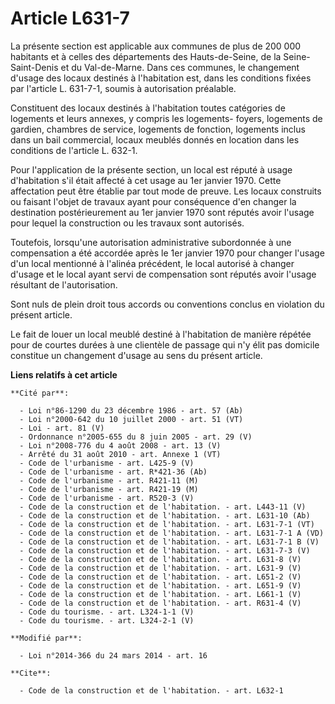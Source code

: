 # Article L631-7

La présente section est applicable aux communes de plus de 200 000 habitants et à celles des départements des Hauts-de-Seine,
de la Seine-Saint-Denis et du Val-de-Marne. Dans ces communes, le changement d'usage des locaux destinés à l'habitation est,
dans les conditions fixées par l'article L. 631-7-1, soumis à autorisation préalable. 

Constituent des locaux destinés à l'habitation toutes catégories de logements et leurs annexes, y compris les logements-
foyers, logements de gardien, chambres de service, logements de fonction, logements inclus dans un bail commercial, locaux
meublés donnés en location dans les conditions de l'article L. 632-1. 

Pour l'application de la présente section, un local est réputé à usage d'habitation s'il était affecté à cet usage au 1er
janvier 1970. Cette affectation peut être établie par tout mode de preuve. Les locaux construits ou faisant l'objet de
travaux ayant pour conséquence d'en changer la destination postérieurement au 1er janvier 1970 sont réputés avoir l'usage
pour lequel la construction ou les travaux sont autorisés. 

Toutefois, lorsqu'une autorisation administrative subordonnée à une compensation a été accordée après le 1er janvier 1970
pour changer l'usage d'un local mentionné à l'alinéa précédent, le local autorisé à changer d'usage et le local ayant servi
de compensation sont réputés avoir l'usage résultant de l'autorisation. 

Sont nuls de plein droit tous accords ou conventions conclus en violation du présent article.

Le fait de louer un local meublé destiné à l'habitation de manière répétée pour de courtes durées à une clientèle de passage
qui n'y élit pas domicile constitue un changement d'usage au sens du présent article.

**Liens relatifs à cet article**

	**Cité par**:

	  - Loi n°86-1290 du 23 décembre 1986 - art. 57 (Ab)
	  - Loi n°2000-642 du 10 juillet 2000 - art. 51 (VT)
	  - Loi - art. 81 (V)
	  - Ordonnance n°2005-655 du 8 juin 2005 - art. 29 (V)
	  - Loi n°2008-776 du 4 août 2008 - art. 13 (V)
	  - Arrêté du 31 août 2010 - art. Annexe 1 (VT)
	  - Code de l'urbanisme - art. L425-9 (V)
	  - Code de l'urbanisme - art. R*421-36 (Ab)
	  - Code de l'urbanisme - art. R421-11 (M)
	  - Code de l'urbanisme - art. R421-19 (M)
	  - Code de l'urbanisme - art. R520-3 (V)
	  - Code de la construction et de l'habitation. - art. L443-11 (V)
	  - Code de la construction et de l'habitation. - art. L631-10 (Ab)
	  - Code de la construction et de l'habitation. - art. L631-7-1 (VT)
	  - Code de la construction et de l'habitation. - art. L631-7-1 A (VD)
	  - Code de la construction et de l'habitation. - art. L631-7-1 B (V)
	  - Code de la construction et de l'habitation. - art. L631-7-3 (V)
	  - Code de la construction et de l'habitation. - art. L631-8 (V)
	  - Code de la construction et de l'habitation. - art. L631-9 (V)
	  - Code de la construction et de l'habitation. - art. L651-2 (V)
	  - Code de la construction et de l'habitation. - art. L651-9 (V)
	  - Code de la construction et de l'habitation. - art. L661-1 (V)
	  - Code de la construction et de l'habitation. - art. R631-4 (V)
	  - Code du tourisme. - art. L324-1-1 (V)
	  - Code du tourisme. - art. L324-2-1 (V)

	**Modifié par**:

	  - Loi n°2014-366 du 24 mars 2014 - art. 16

	**Cite**:

	  - Code de la construction et de l'habitation. - art. L632-1
